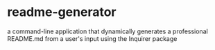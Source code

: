 # readme-generator
a command-line application that dynamically generates a professional README.md from a user's input using the Inquirer package
